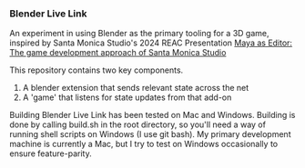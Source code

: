 ### Blender Live Link ###

An experiment in using Blender as the primary tooling for a 3D game, inspired by Santa Monica Studio's 2024 REAC Presentation [Maya as Editor: The game development approach of Santa Monica Studio](https://www.youtube.com/watch?v=ZwPogOhbNWw)

This repository contains two key components.
1. A blender extension that sends relevant state across the net
2. A 'game' that listens for state updates from that add-on

Building
Blender Live Link has been tested on Mac and Windows. Building is done by calling build.sh in the root directory, so you'll need a way of running shell scripts on Windows (I use git bash).
My primary development machine is currently a Mac, but I try to test on Windows occasionally to ensure feature-parity.

